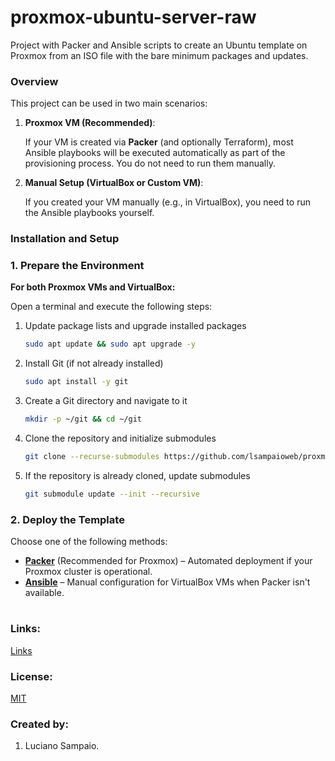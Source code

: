 # proxmox-ubuntu-server-raw

Project with Packer and Ansible scripts to create an Ubuntu template on Proxmox from an ISO file with the bare minimum packages and updates.

### Overview

This project can be used in two main scenarios:

1. **Proxmox VM (Recommended)**:

    If your VM is created via **Packer** (and optionally Terraform), most Ansible playbooks will be executed automatically as part of the provisioning process. You do not need to run them manually.

1. **Manual Setup (VirtualBox or Custom VM)**:

    If you created your VM manually (e.g., in VirtualBox), you need to run the Ansible playbooks yourself.

### Installation and Setup

### 1. Prepare the Environment

**For both Proxmox VMs and VirtualBox:**

Open a terminal and execute the following steps:

1. Update package lists and upgrade installed packages
    ```bash
    sudo apt update && sudo apt upgrade -y
    ```

1. Install Git (if not already installed)
    ```bash
    sudo apt install -y git
    ```

1. Create a Git directory and navigate to it
    ```bash
    mkdir -p ~/git && cd ~/git
    ```

1. Clone the repository and initialize submodules
    ```bash
    git clone --recurse-submodules https://github.com/lsampaioweb/proxmox-ubuntu-server-raw.git && cd proxmox-ubuntu-server-raw
    ```

1. If the repository is already cloned, update submodules
    ```bash
    git submodule update --init --recursive
    ```

### 2. Deploy the Template

Choose one of the following methods:

- **[Packer](packer/README.md "Packer")** (Recommended for Proxmox) – Automated deployment if your Proxmox cluster is operational.
- **[Ansible](ansible/README.md "Ansible")** – Manual configuration for VirtualBox VMs when Packer isn't available.

#
### Links:

[Links](links.md "Links")

### License:

[MIT](LICENSE "MIT License")

### Created by:

1. Luciano Sampaio.
